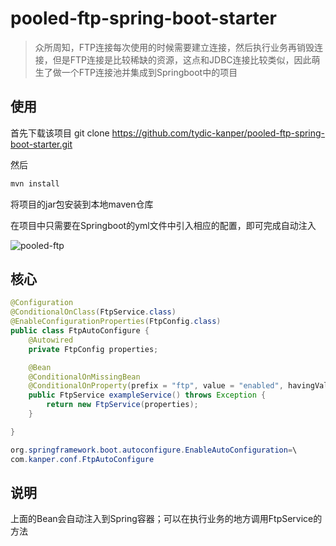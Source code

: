 # pooled-ftp-spring-boot-starter

> 众所周知，FTP连接每次使用的时候需要建立连接，然后执行业务再销毁连接，但是FTP连接是比较稀缺的资源，这点和JDBC连接比较类似，因此萌生了做一个FTP连接池并集成到Springboot中的项目

## 使用

首先下载该项目
git clone https://github.com/tydic-kanper/pooled-ftp-spring-boot-starter.git

然后

``` java
mvn install
```

将项目的jar包安装到本地maven仓库

在项目中只需要在Springboot的yml文件中引入相应的配置，即可完成自动注入

![pooled-ftp](http://image.kanper.top/pooled-ftp.png "pooled-ftp")

## 核心

```java
@Configuration
@ConditionalOnClass(FtpService.class)
@EnableConfigurationProperties(FtpConfig.class)
public class FtpAutoConfigure {
    @Autowired
    private FtpConfig properties;

    @Bean
    @ConditionalOnMissingBean
    @ConditionalOnProperty(prefix = "ftp", value = "enabled", havingValue = "true")
    public FtpService exampleService() throws Exception {
        return new FtpService(properties);
    }

}
```

``` java
org.springframework.boot.autoconfigure.EnableAutoConfiguration=\
com.kanper.conf.FtpAutoConfigure
```
## 说明

上面的Bean会自动注入到Spring容器；可以在执行业务的地方调用FtpService的方法
